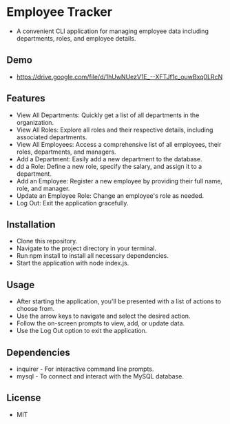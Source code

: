 # Employee Tracker
 - A convenient CLI application for managing employee data including departments, roles, and employee details.

## Demo

 - https://drive.google.com/file/d/1hUwNUezV1E_--XFTJf1c_ouwBxq0LRcN

## Features

 - View All Departments: Quickly get a list of all departments in the organization.
 - View All Roles: Explore all roles and their respective details, including associated departments.
 - View All Employees: Access a comprehensive list of all employees, their roles, departments, and managers.
 - Add a Department: Easily add a new department to the database.
 - dd a Role: Define a new role, specify the salary, and assign it to a department.
 - Add an Employee: Register a new employee by providing their full name, role, and manager.
 - Update an Employee Role: Change an employee's role as needed.
 - Log Out: Exit the application gracefully.

## Installation

 - Clone this repository.
 - Navigate to the project directory in your terminal.
 - Run npm install to install all necessary dependencies.
 - Start the application with node index.js.

## Usage

 - After starting the application, you'll be presented with a list of actions to choose from.
 - Use the arrow keys to navigate and select the desired action.
 - Follow the on-screen prompts to view, add, or update data.
 - Use the Log Out option to exit the application.

## Dependencies

 - inquirer - For interactive command line prompts.
 - mysql - To connect and interact with the MySQL database.

## License

 - MIT


